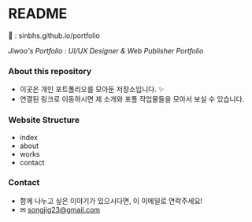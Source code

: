 # README
&#128279; : sinbhs.github.io/portfolio

*Jiwoo's Portfolio : UI/UX Designer & Web Publisher Portfolio*

### About this repository
- 이곳은 개인 포트폴리오를 모아둔 저장소입니다. &#10024;
- 연결된 링크로 이동하시면 제 소개와 포폴 작업물들을 모아서 보실 수 있습니다.

### Website Structure
- index
- about
- works
- contact

### Contact
- 함께 나누고 싶은 이야기가 있으시다면, 이 이메일로 연락주세요!
- &#9993; songjig23@gmail.com
